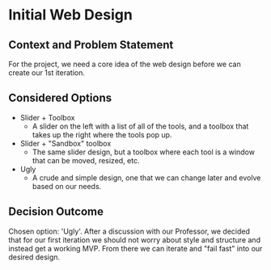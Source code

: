 # Initial Web Design

## Context and Problem Statement

For the project, we need a core idea of the web design before we can create our 1st iteration.

## Considered Options

- Slider + Toolbox
  - A slider on the left with a list of all of the tools, and a toolbox that takes up the right where the tools pop up.
- Slider + "Sandbox" toolbox
  - The same slider design, but a toolbox where each tool is a window that can be moved, resized, etc.
- Ugly
  - A crude and simple design, one that we can change later and evolve based on our needs.

## Decision Outcome

Chosen option: 'Ugly'. After a discussion with our Professor, we decided that for our first iteration we should not worry about style and structure and instead get a working MVP. From there we can iterate and "fail fast" into our desired design.

